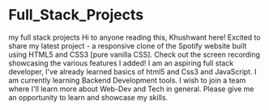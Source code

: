 # Full_Stack_Projects
my full stack projects
Hi to anyone reading this, Khushwant here!
Excited to share my latest project - a responsive clone of the Spotify website built using HTML5 and CSS3 [pure vanilla CSS].
Check out the screen recording showcasing the various features I added!
I am an aspiring full stack developer, I've already learned basics of html5 and Css3 and JavaScript.
I am currently learning Backend Development tools.
I wish to join a team where I'll learn more about Web-Dev and Tech in general.
Please give me an opportunity to learn and showcase my skills.
